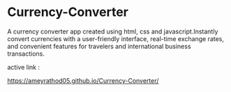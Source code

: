 # Currency-Converter
A currency converter app created using html, css and javascript.Instantly convert currencies with a user-friendly interface, real-time exchange rates, and convenient features for travelers and international business transactions.


active link :

https://ameyrathod05.github.io/Currency-Converter/

